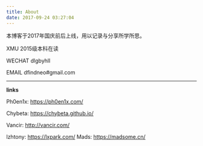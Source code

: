 ```yaml
---
title: About
date: 2017-09-24 03:27:04
---
```




本博客于2017年国庆前后上线，用以记录与分享所学所思。

XMU 2015级本科在读

WECHAT dlgbyhll

EMAIL dfindneo#gmail.com

------

**links**

Ph0en1x:		https://ph0en1x.com/  

Chybeta:  		 https://chybeta.github.io/

Vancir:			http://vancir.com/

  lzhtony:		 https://lxpark.com/
  Mads:			 https://madsome.cn/

